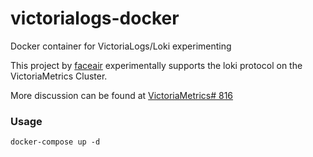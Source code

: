 # victorialogs-docker
Docker container for VictoriaLogs/Loki experimenting

This project by [faceair](https://github.com/faceair) experimentally supports the loki protocol on the VictoriaMetrics Cluster.

More discussion can be found at [VictoriaMetrics# 816](https://github.com/VictoriaMetrics/VictoriaMetrics/issues/816#issuecomment-705538059)

### Usage
```
docker-compose up -d
```

